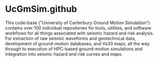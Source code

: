 # UcGmSim.github

This code-base ("University of Canterbury Ground Motion Simulation")  contains over 100 individual repositories for tools, utilities, and software workflows for all things associated with seismic hazard and risk analysis.  For extraction of raw seismic waveforms and geotechnical data, development of ground-motion databases, and Vs30 maps, all the way through to execution of HPC-based ground-motion simulations and integration into seismic hazard and risk curves and maps.
